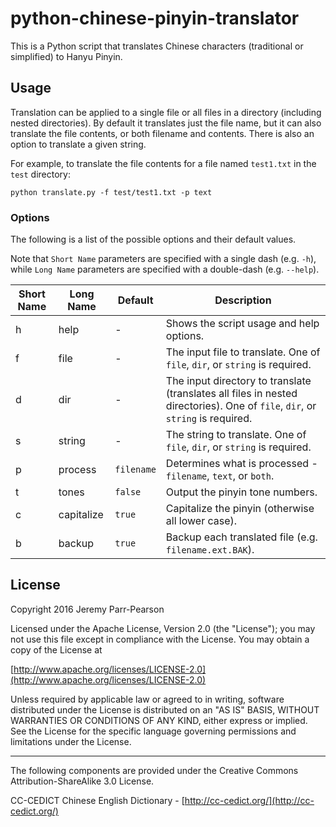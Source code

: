 # python-chinese-pinyin-translator

This is a Python script that translates Chinese characters (traditional or simplified) to Hanyu Pinyin.

## Usage

Translation can be applied to a single file or all files in a directory (including nested directories).  By default it translates just the file name, but it can also translate the file contents, or both filename and contents.  There is also an option to translate a given string.

For example, to translate the file contents for a file named `test1.txt` in the `test` directory:
```
python translate.py -f test/test1.txt -p text
```

### Options

The following is a list of the possible options and their default values.

Note that `Short Name` parameters are specified with a single dash (e.g. `-h`), while `Long Name` parameters are specified with a double-dash (e.g. `--help`).

| Short Name | Long Name | Default | Description |
| --- | --- | --- |  --- |
| h | help | - | Shows the script usage and help options. |
| f | file | - | The input file to translate.  One of `file`, `dir`, or `string` is required. |
| d | dir | - | The input directory to translate (translates all files in nested directories).  One of `file`, `dir`, or `string` is required. |
| s | string | - | The string to translate.  One of `file`, `dir`, or `string` is required. |
| p | process | `filename` | Determines what is processed - `filename`, `text`, or `both`. |
| t | tones | `false` | Output the pinyin tone numbers. |
| c | capitalize | `true` | Capitalize the pinyin (otherwise all lower case). |
| b | backup | `true` | Backup each translated file (e.g. `filename.ext.BAK`). |

## License

Copyright 2016 Jeremy Parr-Pearson

Licensed under the Apache License, Version 2.0 (the "License");
you may not use this file except in compliance with the License.
You may obtain a copy of the License at

[http://www.apache.org/licenses/LICENSE-2.0](http://www.apache.org/licenses/LICENSE-2.0)

Unless required by applicable law or agreed to in writing, software
distributed under the License is distributed on an "AS IS" BASIS,
WITHOUT WARRANTIES OR CONDITIONS OF ANY KIND, either express or implied.
See the License for the specific language governing permissions and
limitations under the License.

--------------------------------------------------------------------------------

The following components are provided under the Creative Commons Attribution-ShareAlike 3.0 License.

CC-CEDICT Chinese English Dictionary - [http://cc-cedict.org/](http://cc-cedict.org/)
